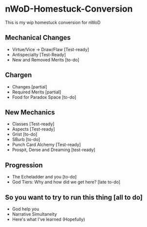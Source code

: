# nWoD-Homestuck-Conversion
This is my wip homestuck conversion for nWoD

## Mechanical Changes
  - Virtue/Vice -> Draw/Flaw [Test-ready]
  - Antispecialty [Test-Ready]
  - New and Removed Merits [to-do]
## Chargen
  - Changes [partial]
  - Required Merits [partial]
  - Food for Paradox Space [to-do]
## New Mechanics 
  - Classes [Test-ready]
  - Aspects [Test-ready]
  - Grist [to-do]
  - SBurb [to-do]
  - Punch Card Alchemy [Test-ready]
  - Prospit, Derse and Dreaming [test-ready]
## Progression
  - The Echeladder and you [to-do]
  - God Tiers: Why and how did we get here? [late to-do]
## So you want to try to run this thing [all to do]
  - God help you 
  - Narrative Simultaneity
  - Here's what I've learned (Hopefully)
